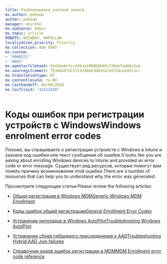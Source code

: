 ```yaml
---
title: Разблокировка учетной записи
ms.author: pebaum
author: pebaum
manager: mnirkhe
ms.audience: Admin
ms.topic: article
ROBOTS: NOINDEX, NOFOLLOW
localization_priority: Priority
ms.collection: Adm_O365
ms.custom:
- "9000221"
- "4863"
ms.openlocfilehash: 6341be6cfcc42b3a200868b69cf28de7ea80c3ad
ms.sourcegitcommit: 75346a972c2174248de3bb55a19d714cee43c1cc
ms.translationtype: HT
ms.contentlocale: ru-RU
ms.lasthandoff: 04/09/2020
ms.locfileid: "43211420"
---
```

# <a name="windows-enrolment-error-codes"></a><span data-ttu-id="355fd-102">Коды ошибок при регистрации устройств с Windows</span><span class="sxs-lookup"><span data-stu-id="355fd-102">Windows enrolment error codes</span></span>

<span data-ttu-id="355fd-103">Похоже, вы спрашиваете о регистрации устройств с Windows в Intune и указали код ошибки или текст сообщения об ошибке.</span><span class="sxs-lookup"><span data-stu-id="355fd-103">It looks like you are asking about enrolling Windows devices to Intune and provided an error code or error message.</span></span> <span data-ttu-id="355fd-104">Существует ряд ресурсов, которые помогут вам понять причину возникновения этой ошибки.</span><span class="sxs-lookup"><span data-stu-id="355fd-104">There are a number of resources that can help you to understand why the error was generated.</span></span>
 
<span data-ttu-id="355fd-105">Просмотрите следующие статьи:</span><span class="sxs-lookup"><span data-stu-id="355fd-105">Please review the following articles:</span></span>

- [<span data-ttu-id="355fd-106">Общая регистрация в Windows MDM</span><span class="sxs-lookup"><span data-stu-id="355fd-106">Generic Windows MDM Enrollment</span></span>](https://docs.microsoft.com/mem/intune/enrollment/troubleshoot-windows-enrollment-errors)

- [<span data-ttu-id="355fd-107">Коды ошибок общей регистрации</span><span class="sxs-lookup"><span data-stu-id="355fd-107">General Enrollment Error Codes</span></span>](https://docs.microsoft.com/mem/intune/enrollment/troubleshoot-device-enrollment-in-intune#general-enrollment-error-codes)

- [<span data-ttu-id="355fd-108">Устранение неполадок в Windows AutoPilot</span><span class="sxs-lookup"><span data-stu-id="355fd-108">Troubleshooting Windows AutoPilot</span></span>](https://docs.microsoft.com/windows/deployment/windows-autopilot/troubleshooting)

- [<span data-ttu-id="355fd-109">Устранение сбоев гибридного присоединения к AAD</span><span class="sxs-lookup"><span data-stu-id="355fd-109">Troubleshooting Hybrid AAD Join failures</span></span>](https://docs.microsoft.com/azure/active-directory/devices/troubleshoot-hybrid-join-windows-current)

- [<span data-ttu-id="355fd-110">Справочник кодов ошибок регистрации в MDM</span><span class="sxs-lookup"><span data-stu-id="355fd-110">MDM Enrollment error code reference</span></span>](https://docs.microsoft.com/windows/win32/mdmreg/mdm-registration-constants)
